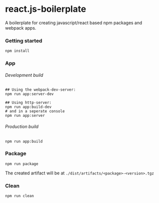 # react.js-boilerplate

A boilerplate for creating javascript/react based npm packages and webpack apps.

### Getting started

```
npm install
```

### App

###### Development build

```
## Using the webpack-dev-server:
npm run app:server-dev

## Using http-server:
npm run app:build-dev
# and in a seperate console
npm run app:server
```

###### Production build

```
npm run app:build
```

### Package

```
npm run package
```
The created artifact will be at `./dist/artifacts/<package>-<version>.tgz`


### Clean

```
npm run clean
```
